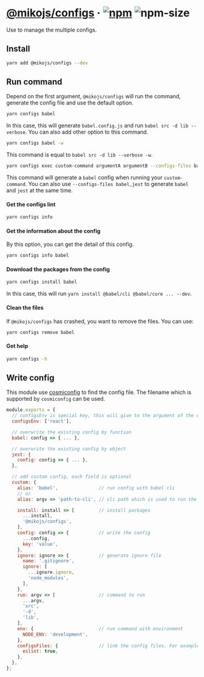 # [@mikojs/configs][website] · <!-- badges.start -->[![npm][npm-image]][npm-link] ![npm-size][npm-size-image]

[npm-image]: https://img.shields.io/npm/v/@mikojs/configs.svg
[npm-link]: https://www.npmjs.com/package/@mikojs/configs
[npm-size-image]: https://img.shields.io/bundlephobia/minzip/@mikojs/configs.svg

<!-- badges.end -->

[website]: https://mikojs.github.io/core/configs

Use to manage the multiple configs.

## Install

```sh
yarn add @mikojs/configs --dev
```

## Run command

Depend on the first argument, `@mikojs/configs` will run the command, generate the config file and use the default option.

```sh
yarn configs babel
```

In this case, this will generate `babel.config.js` and run `babel src -d lib --verbose`.
You can also add other option to this command.

```sh
yarn configs babel -w
```

This command is equal to `babel src -d lib --verbose -w`.

```sh
yarn configs exec custom-command argumentA argumentB --configs-files babel
```

This command will generate a `babel` config when running your `custom-command`. You can also use `--configs-files babel,jest` to generate `babel` and `jest` at the same time.

#### Get the configs lint

```sh
yarn configs info
```

#### Get the information about the config

By this option, you can get the detail of this config.

```sh
yarn configs info babel
```

#### Download the packages from the config

```sh
yarn configs install babel
```

In this case, this will run `yarn install @babel/cli @babel/core ... --dev`.

#### Clean the files

If `@mikojs/configs` has crashed, you want to remove the files. You can use:

```sh
yarn configs remove babel
```

#### Get help

```sh
yarn configs -h
```

## Write config

This module use [cosmiconfig](https://github.com/davidtheclark/cosmiconfig) to find the config file. The filename which is supported by `cosmiconfig` can be used.

```js
module.exports = {
  // configsEnv is special key, this will give to the argument of the each config function
  configsEnv: ['react'],

  // overwrite the existing config by function
  babel: config => { ... },

  // overwrite the existing config by object
  jest: {
    config: config => { ... },
  },

  // add custom config, each field is optional
  custom: {
    alias: 'babel',               // run config with babel cli
    // or
    alias: argv => 'path-to-cli', // cli path which is used to run the command

    install: install => [         // install packages
      ...install,
      '@mikojs/configs',
    ],
    config: config => {           // write the config
      ...config,
      key: 'value',
    },
    ignore: ignore => {           // generate ignore file
      name: '.gitignore',
      ignore: [
        ...ignore.ignore,
        'node_modules',
      ],
    },
    run: argv => [                // command to run
      ...argv,
      'src',
      '-d',
      'lib',
    ],
    env: {                        // run command with environment
      NODE_ENV: 'development',
    },
    configsFiles: {               // link the config files. For example, `jest` need to run with `babel`, you need to add `babel: true`
      eslint: true,
    },
  },
};
```
